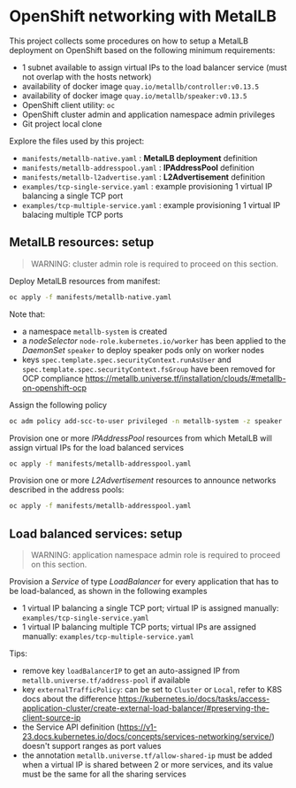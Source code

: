 # OpenShift networking with MetalLB

This project collects some procedures on how to setup a MetalLB deployment on OpenShift based on the following minimum requirements:

* 1 subnet available to assign virtual IPs to the load balancer service (must not overlap with the hosts network)
* availability of docker image ```quay.io/metallb/controller:v0.13.5```
* availability of docker image ```quay.io/metallb/speaker:v0.13.5```
* OpenShift client utility: ```oc```
* OpenShift cluster admin and application namespace admin privileges
* Git project local clone

Explore the files used by this project:

* ```manifests/metallb-native.yaml``` : __MetalLB deployment__ definition
* ```manifests/metallb-addresspool.yaml``` : __IPAddressPool__ definition
* ```manifests/metallb-l2advertise.yaml``` : __L2Advertisement__ definition
* ```examples/tcp-single-service.yaml``` : example provisioning 1 virtual IP balancing a single TCP port
* ```examples/tcp-multiple-service.yaml``` : example provisioning 1 virtual IP balacing multiple TCP ports

## MetalLB resources: setup

> WARNING: cluster admin role is required to proceed on this section.

Deploy MetalLB resources from manifest:

```bash
oc apply -f manifests/metallb-native.yaml
```

Note that:

* a namespace ```metallb-system``` is created
* a _nodeSelector_ ```node-role.kubernetes.io/worker``` has been applied to the _DaemonSet_ ```speaker``` to deploy speaker pods only on worker nodes
* keys ```spec.template.spec.securityContext.runAsUser``` and ```spec.template.spec.securityContext.fsGroup``` have been removed for OCP compliance https://metallb.universe.tf/installation/clouds/#metallb-on-openshift-ocp

Assign the following policy

```bash
oc adm policy add-scc-to-user privileged -n metallb-system -z speaker
```

Provision one or more _IPAddressPool_ resources from which MetalLB will assign virtual IPs for the load balanced services

```bash
oc apply -f manifests/metallb-addresspool.yaml
```

Provision one or more _L2Advertisement_ resources to announce networks described in the address pools:

```bash
oc apply -f manifests/metallb-addresspool.yaml
```

## Load balanced services: setup

> WARNING: application namespace admin role is required to proceed on this section.

Provision a _Service_ of type _LoadBalancer_ for every application that has to be load-balanced, as shown in the following examples

* 1 virtual IP balancing a single TCP port; virtual IP is assigned manually: ```examples/tcp-single-service.yaml```
* 1 virtual IP balancing multiple TCP ports; virtual IPs are assigned manually: ```examples/tcp-multiple-service.yaml```

Tips:
* remove key ```loadBalancerIP``` to get an auto-assigned IP from ```metallb.universe.tf/address-pool``` if available
* key ```externalTrafficPolicy```: can be set to ```Cluster``` or ```Local```, refer to K8S docs about the difference https://kubernetes.io/docs/tasks/access-application-cluster/create-external-load-balancer/#preserving-the-client-source-ip
* the Service API definition (https://v1-23.docs.kubernetes.io/docs/concepts/services-networking/service/) doesn't support ranges as port values 
* the annotation ```metallb.universe.tf/allow-shared-ip``` must be added when a virtual IP is shared between 2 or more services, and its value must be the same for all the sharing services